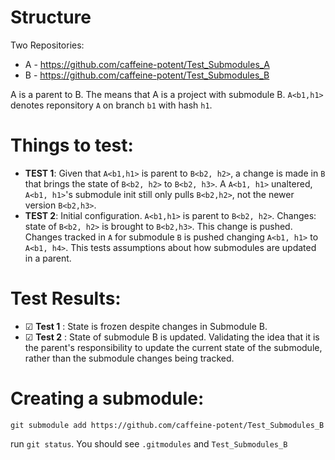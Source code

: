 # Structure  

Two Repositories:  

- A - https://github.com/caffeine-potent/Test_Submodules_A  
- B - https://github.com/caffeine-potent/Test_Submodules_B  


A is a parent to B. The means that A is a project with submodule B. 
`A<b1,h1>` denotes reponsitory `A` on branch `b1` with hash `h1`.  
  
# Things to test:

- **TEST 1**: Given that `A<b1,h1>` is parent to `B<b2, h2>`, a change is made in `B` that brings the state of `B<b2, h2>` to `B<b2, h3>`. A `A<b1, h1>` unaltered, `A<b1, h1>`'s submodule init still only pulls `B<b2,h2>`, not the newer version `B<b2,h3>`.  
- **TEST 2**: Initial configuration. `A<b1,h1>` is parent to `B<b2, h2>`.
Changes: state of `B<b2, h2>` is brought to `B<b2,h3>`. This change is pushed. Changes tracked in `A` for submodule `B` is pushed changing `A<b1, h1>` to `A<b1, h4>`. This tests assumptions about how submodules are updated in a parent.  

# Test Results:  
- ☑ **Test 1** : State is frozen despite changes in Submodule B.
- ☑ **Test 2** : State of submodule B is updated. Validating the idea that it is the parent's responsibility to update the current state of the submodule, rather than the submodule changes being tracked.
# Creating a submodule:  

```git submodule add https://github.com/caffeine-potent/Test_Submodules_B```
    
run `git status`. You should see `.gitmodules` and `Test_Submodules_B`
